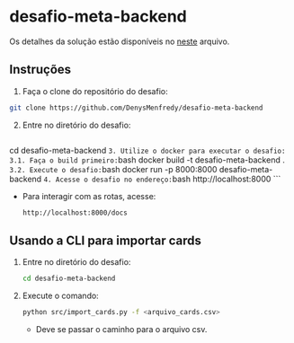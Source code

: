 # desafio-meta-backend
Os detalhes da solução estão disponíveis no [neste](descricao_solucao.pdf) arquivo.
## Instruções
1. Faça o clone do repositório do desafio:
```bash
git clone https://github.com/DenysMenfredy/desafio-meta-backend
```
2. Entre no diretório do desafio:
    ```bash
cd desafio-meta-backend
    ```
3. Utilize o docker para executar o desafio:
    3.1. Faça o build primeiro:
    ```bash
    docker build -t desafio-meta-backend .
    ```
    3.2. Execute o desafio:
    ```bash
    docker run -p 8000:8000 desafio-meta-backend
    ```
4. Acesse o desafio no endereço:
    ```bash
    http://localhost:8000
    ```

- Para interagir com as rotas, acesse:
    ```bash
    http://localhost:8000/docs
    ```

## Usando a CLI para importar cards
1. Entre no diretório do desafio:
    ```bash
    cd desafio-meta-backend
    ```
2. Execute o comando:
    ```bash
    python src/import_cards.py -f <arquivo_cards.csv>
    ```
    - Deve se passar o caminho para o arquivo csv.